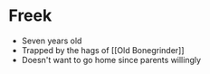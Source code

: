 # Freek
* Seven years old
* Trapped by the hags of [[Old Bonegrinder]]
* Doesn't want to go home since parents willingly